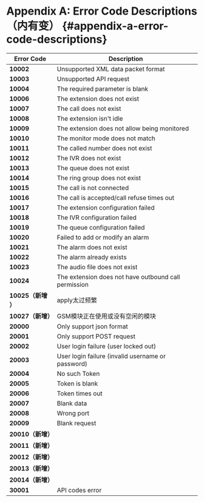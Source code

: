 # Appendix A: Error Code Descriptions （内有变） {#appendix-a-error-code-descriptions}

| **Error Code** | **Description** |
| --- | --- |
| **10002** | Unsupported XML data packet format |
| **10003** | Unsupported API request |
| **10004** | The required parameter is blank |
| **10006** | The extension does not exist |
| **10007** | The call does not exist |
| **10008** | The extension isn't idle |
| **10009** | The extension does not allow being monitored |
| **10010** | The monitor mode does not match |
| **10011** | The called number does not exist |
| **10012** | The IVR does not exist |
| **10013** | The queue does not exist |
| **10014** | The ring group does not exist |
| **10015** | The call is not connected |
| **10016** | The call is accepted/call refuse times out |
| **10017** | The extension configuration failed |
| **10018** | The IVR configuration failed |
| **10019** | The queue configuration failed |
| **10020** | Failed to add or modify an alarm |
| **10021** | The alarm does not exist |
| **10022** | The alarm already exists |
| **10023** | The audio file does not exist |
| **10024** | The extension does not have outbound call permission |
| **10025（新增 ）** | apply太过频繁 |
| **10027（新增）** | GSM模块正在使用或没有空闲的模块 |
| **20000** | Only support json format |
| **20001** | Only support POST request |
| **20002** | User login failure \(user locked out\) |
| **20003** | User login failure \(invalid username or password\) |
| **20004** | No such Token |
| **20005** | Token is blank |
| **20006** | Token times out |
| **20007** | Blank data |
| **20008** | Wrong port |
| **20009** | Blank request |
| **20010（新增）** |  |
| **20011（新增）** |  |
| **20012（新增）** |  |
| **20013（新增）** |  |
| **20014（新增）** |  |
| **30001** | API codes error |



